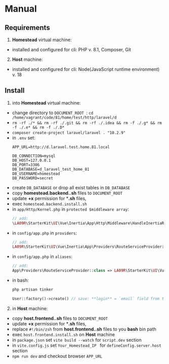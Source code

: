 # Manual

## Requirements

1. **Homestead** virtual machine:
  - installed and configured for cli: PHP v. 8.1, Composer, Git
2. **Host** machine:
  - installed and configured for cli: Node(JavaScript runtime environment) v. 18

## Install

1. into **Homestead** virtual machine:
  - change directory to `DOCUMENT_ROOT `: `cd /home/vagrant/code/81/home/test/http/laravel/d`
  - `rm -rf ./* && rm -rf ./.git && rm -rf ./.idea && rm -f ./.g* && rm -f ./.e* && rm -f ./.D*`
  - `composer create-project laravel/laravel . "10.2.9"`
  - in `.env` set:
    ```
    APP_URL=http://d.laravel.test.home.81.local
	
    DB_CONNECTION=mysql
    DB_HOST=127.0.0.1
    DB_PORT=3306
    DB_DATABASE=d_laravel_test_home_81
    DB_USERNAME=homestead
    DB_PASSWORD=secret
    ```
  - create `DB_DATABASE` or drop all exist tables in `DB_DATABASE`
  - copy **homestead.backend..sh** files to `DOCUMENT_ROOT`
  - update **+x** permission for ***.sh** files,
  - exec `homestead.backend.install.sh`
  - in `app/Http/Kernel.php` in `protected $middleware array`:
    ```php
    // add:
    \LA09R\StarterKit\UI\Vue\Inertia\App\Http\Middleware\HandleInertiaRequests::class,
    ```
  - in `config/app.php` in `providers`:
    ```php
    // add:
    LA09R\StarterKit\UI\Vue\Inertia\App\Providers\RouteServiceProvider::class,
    ```
  - in `config/app.php` in `aliases`:
    ```php
    // add:
    App\Providers\RouteServiceProvider::class => LA09R\StarterKit\UI\Vue\Inertia\App\Providers\RouteServiceProvider::class
    ```
  - in bash:
    ```bash
    php artisan tinker
    ```
    ```php
    User::factory()->create() // save: **login** = `email` field from tinker output, **password** = `password`
    ```

2. in **Host** machine:
  - copy **host.frontend..sh** files to `DOCUMENT_ROOT`
  - update **+x** permission for ***.sh** files,
  - replace `#!/bin/zsh` from **host.frontend..sh** files to you **bash** bin path
  - exec `host.frontend.install.sh` on **Host** machine
  - in `package.json` set `vite build --watch` for `script.dev` section
  - in `vite.config.js` set `Your_Homestead_IP ` for `defineConfig.server.host` section
  - `npm run dev` and checkout browser `APP_URL `